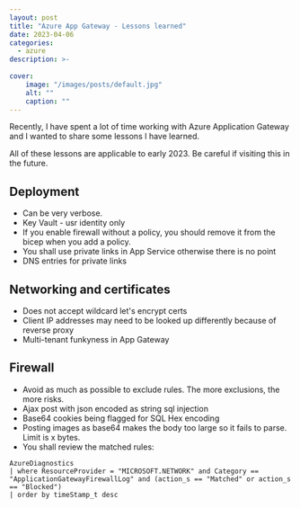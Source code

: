```yaml
---
layout: post
title: "Azure App Gateway - Lessons learned"
date: 2023-04-06
categories:
  - azure
description: >-
  
cover:
    image: "/images/posts/default.jpg"
    alt: ""
    caption: ""
---
```


Recently, I have spent a lot of time working with Azure Application Gateway and I wanted to share some lessons I have learned.

All of these lessons are applicable to early 2023. Be careful if visiting this in the future.

## Deployment
* Can be very verbose.
* Key Vault - usr identity only
* If you enable firewall without a policy, you should remove it from the bicep when you add a policy.
* You shall use private links in App Service otherwise there is no point
* DNS entries for private links

## Networking and certificates
* Does not accept wildcard let's encrypt certs
* Client IP addresses may need to be looked up differently because of reverse proxy
* Multi-tenant funkyness in App Gateway

## Firewall
* Avoid as much as possible to exclude rules. The more exclusions, the more risks.
* Ajax post with json encoded as string sql injection
* Base64 cookies being flagged for SQL Hex encoding
* Posting images as base64 makes the body too large so it fails to parse. Limit is x bytes.
* You shall review the matched rules:
```kusto
AzureDiagnostics
| where ResourceProvider = "MICROSOFT.NETWORK" and Category == "ApplicationGatewayFirewallLog" and (action_s == "Matched" or action_s == "Blocked")
| order by timeStamp_t desc
```